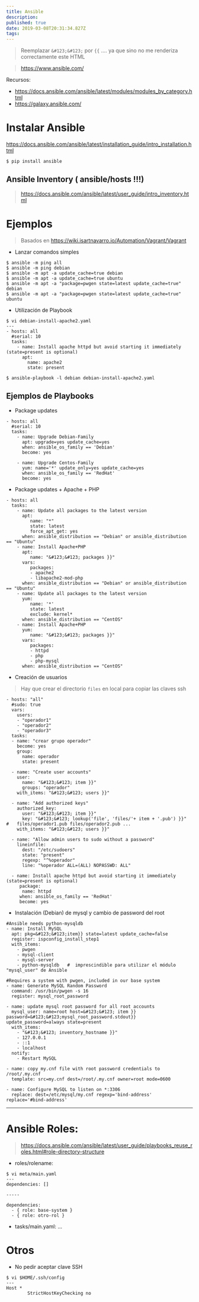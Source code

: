 ```yaml
---
title: Ansible
description: 
published: true
date: 2019-03-08T20:31:34.827Z
tags: 
---
```


> Reemplazar `&#123;&#123;` por `{{` .... ya que sino no me renderiza correctamente este HTML

> https://www.ansible.com/

Recursos:
- https://docs.ansible.com/ansible/latest/modules/modules_by_category.html
- https://galaxy.ansible.com/

# Instalar Ansible
https://docs.ansible.com/ansible/latest/installation_guide/intro_installation.html

`$ pip install ansible`

## Ansible Inventory ( ansible/hosts !!!)

> https://docs.ansible.com/ansible/latest/user_guide/intro_inventory.html

# Ejemplos

> Basados en https://wiki.isartnavarro.io/Automation/Vagrant/Vagrant

- Lanzar comandos simples

```
$ ansible -m ping all
$ ansible -m ping debian
$ ansible -m apt -a update_cache=true debian
$ ansible -m apt -a update_cache=true ubuntu
$ ansible -m apt -a "package=pwgen state=latest update_cache=true" debian
$ ansible -m apt -a "package=pwgen state=latest update_cache=true" ubuntu
```

- Utilización de Playbook

```
$ vi debian-install-apache2.yaml
---
- hosts: all
  #serial: 10
  tasks:
    - name: Install apache httpd but avoid starting it immediately (state=present is optional)
      apt:
        name: apache2
        state: present
```

`$ ansible-playbook -l debian debian-install-apache2.yaml`

## Ejemplos de Playbooks

- Package updates
```
- hosts: all
  #serial: 10
  tasks:
    - name: Upgrade Debian-Family
      apt: upgrade=yes update_cache=yes
      when: ansible_os_family == 'Debian'
      become: yes
      
    - name: Upgrade Centos-Family
      yum: name='*' update_only=yes update_cache=yes
      when: ansible_os_family == 'RedHat'
      become: yes
```

- Package updates + Apache + PHP
```
- hosts: all
  tasks:
    - name: Update all packages to the latest version
      apt:
         name: "*"
         state: latest
         force_apt_get: yes
      when: ansible_distribution == "Debian" or ansible_distribution == "Ubuntu"
    - name: Install Apache+PHP
      apt:
         name: "&#123;&#123; packages }}"
      vars:
         packages:
         - apache2
         - libapache2-mod-php
      when: ansible_distribution == "Debian" or ansible_distribution == "Ubuntu"
    - name: Update all packages to the latest version
      yum:
         name: '*'
         state: latest
         exclude: kernel*
      when: ansible_distribution == "CentOS"
    - name: Install Apache+PHP
      yum:
         name: "&#123;&#123; packages }}"
      vars:
         packages:
         - httpd
         - php
         - php-mysql
      when: ansible_distribution == "CentOS"
```

- Creación de usuarios

> Hay que crear el directorio `files` en local para copiar las claves ssh

```
- hosts: "all"
  #sudo: true
  vars:
    users:
    - "operador1"
    - "operador2"
    - "operador3"
  tasks:
  - name: "crear grupo operador"
    become: yes 
    group:
      name: operador
      state: present

  - name: "Create user accounts"
    user:
      name: "&#123;&#123; item }}"
      groups: "operador"
    with_items: "&#123;&#123; users }}"

  - name: "Add authorized keys"
    authorized_key:
      user: "&#123;&#123; item }}"
      key: "&#123;&#123; lookup('file', 'files/'+ item + '.pub') }}"    #   files/operador1.pub files/operador2.pub ...
    with_items: "&#123;&#123; users }}"

  - name: "Allow admin users to sudo without a password"
    lineinfile:
      dest: "/etc/sudoers"
      state: "present"
      regexp: "^%operador"
      line: "%operador ALL=(ALL) NOPASSWD: ALL"

  - name: Install apache httpd but avoid starting it immediately (state=present is optional)
     package:
      name: httpd
     when: ansible_os_family == 'RedHat'
     become: yes
```

- Instalación (Debian) de mysql y cambio de password del root

```
#Ansible needs python-mysqldb
- name: Install MySQL
  apt: pkg=&#123;&#123;item}} state=latest update_cache=false
  register: ispconfig_install_step1
  with_items:
    - pwgen
    - mysql-client
    - mysql-server
    - python-mysqldb   #  imprescindible para utilizar el módulo "mysql_user" de Ansible

#Requires a system with pwgen, included in our base system
- name: Generate MySQL Random Password
  command: /usr/bin/pwgen -s 16
  register: mysql_root_password

- name: update mysql root password for all root accounts
  mysql_user: name=root host=&#123;&#123; item }} password=&#123;&#123;mysql_root_password.stdout}}  update_password=always state=present
  with_items:
    - "&#123;&#123; inventory_hostname }}"
    - 127.0.0.1
    - ::1
    - localhost
  notify:
    - Restart MySQL

- name: copy my.cnf file with root password credentials to /root/.my.cnf
  template: src=my.cnf dest=/root/.my.cnf owner=root mode=0600

- name: Configure MySQL to listen on *:3306
  replace: dest=/etc/mysql/my.cnf regexp='bind-address' replace='#bind-address'
```

------------------------------------------------------------------
# Ansible Roles:
    
> https://docs.ansible.com/ansible/latest/user_guide/playbooks_reuse_roles.html#role-directory-structure

- roles/rolename:

```
$ vi meta/main.yaml
---
dependencies: []

-----

dependencies:
  - { role: base-system }
  - { role: otro-rol }
```
- tasks/main.yaml:
...

# Otros

- No pedir aceptar clave SSH

```
$ vi $HOME/.ssh/config
---
Host *
        StrictHostKeyChecking no
```